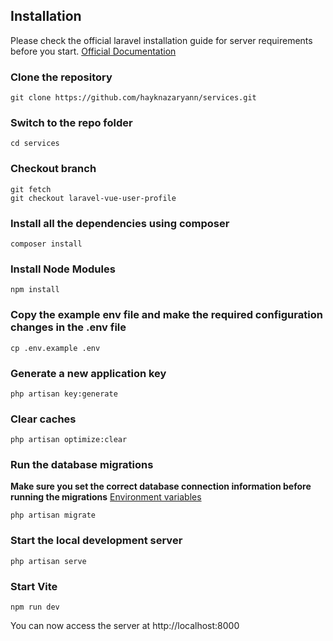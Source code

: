 ## Installation

Please check the official laravel installation guide for server requirements before you start. [Official Documentation](https://laravel.com/docs/5.4/installation#installation)


### Clone the repository

    git clone https://github.com/hayknazaryann/services.git

### Switch to the repo folder

    cd services

### Checkout branch

    git fetch 
    git checkout laravel-vue-user-profile

### Install all the dependencies using composer

    composer install

### Install Node Modules

    npm install

### Copy the example env file and make the required configuration changes in the .env file

    cp .env.example .env

### Generate a new application key

    php artisan key:generate

### Clear caches

    php artisan optimize:clear


### Run the database migrations
**Make sure you set the correct database connection information before running the migrations** [Environment variables](#environment-variables)

    php artisan migrate


### Start the local development server

    php artisan serve

### Start Vite

    npm run dev


You can now access the server at http://localhost:8000


